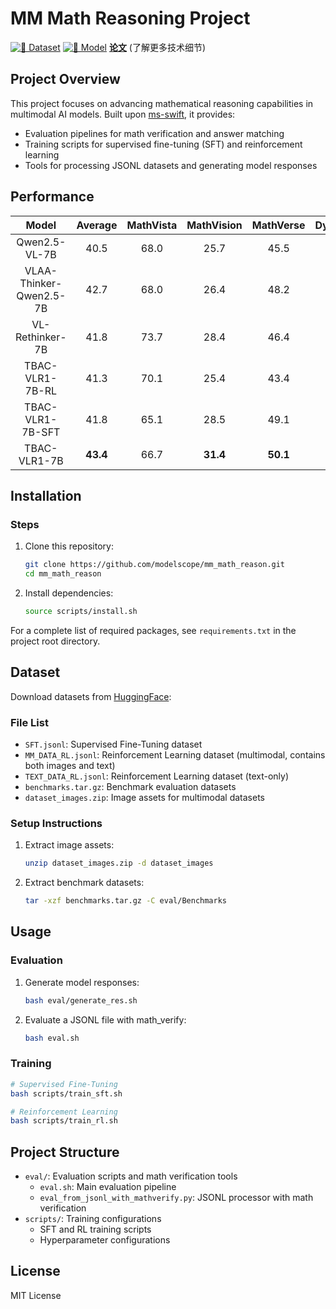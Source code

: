 # MM Math Reasoning Project

[![🤗 Dataset](https://img.shields.io/badge/%F0%9F%A4%97%20Dataset-huggingface-blue)](https://huggingface.co/datasets/TencentBAC/TBAC-VLR1-7B-SFT-DATA/tree/main)
[![🤗 Model](https://img.shields.io/badge/%F0%9F%A4%97%20Model-huggingface-blue)](https://huggingface.co/collections/TencentBAC/vlr1-6892c119672e8d0780e1d288)
[**论文**](https://arxiv.org/pdf/2509.03321) (了解更多技术细节)

## Project Overview
This project focuses on advancing mathematical reasoning capabilities in multimodal AI models. Built upon [ms-swift](https://github.com/modelscope/ms-swift.git), it provides:
- Evaluation pipelines for math verification and answer matching
- Training scripts for supervised fine-tuning (SFT) and reinforcement learning
- Tools for processing JSONL datasets and generating model responses

## Performance
| Model                              | **Average** | **MathVista** | **MathVision** | **MathVerse** | **DynaMath** | **LogicVista** |
| :--------------------------------: | :---------: | :-----------: | :------------: | :-----------: | :----------: | :------------: |
| Qwen2.5-VL-7B                      | 40.5        | 68.0          | 25.7           | 45.5          | 21.8         | 41.2           |
| VLAA-Thinker-Qwen2.5-7B            | 42.7        | 68.0          | 26.4           | 48.2          | 22.4         | 48.5           |
| VL-Rethinker-7B                    | 41.8        | 73.7          | 28.4           | 46.4          | 17.8         | 42.7           |
| TBAC-VLR1-7B-RL                    | 41.3        | 70.1          | 25.4           | 43.4          | 19.0         | 48.4           |
| TBAC-VLR1-7B-SFT                   | 41.8        | 65.1          | 28.5           | 49.1          | 20.6         | 45.5           |
| TBAC-VLR1-7B                       | **43.4**    | 66.7          | **31.4**       | **50.1**      | **22.6**     | 46.4           |

## Installation
### Steps
1. Clone this repository:
   ```bash
   git clone https://github.com/modelscope/mm_math_reason.git
   cd mm_math_reason
   ```
2. Install dependencies:
   ```bash
   source scripts/install.sh
   ```
For a complete list of required packages, see `requirements.txt` in the project root directory.

## Dataset
Download datasets from [HuggingFace](https://huggingface.co/datasets/TencentBAC/TBAC-VLR1-7B-SFT-DATA/tree/main):

### File List
- `SFT.jsonl`: Supervised Fine-Tuning dataset
- `MM_DATA_RL.jsonl`: Reinforcement Learning dataset (multimodal, contains both images and text)
- `TEXT_DATA_RL.jsonl`: Reinforcement Learning dataset (text-only)
- `benchmarks.tar.gz`: Benchmark evaluation datasets
- `dataset_images.zip`: Image assets for multimodal datasets

### Setup Instructions
1. Extract image assets:
   ```bash
   unzip dataset_images.zip -d dataset_images
   ```
2. Extract benchmark datasets:
   ```bash
   tar -xzf benchmarks.tar.gz -C eval/Benchmarks
   ```

## Usage
### Evaluation
1. Generate model responses:
   ```bash
   bash eval/generate_res.sh
   ```
2. Evaluate a JSONL file with math_verify:
   ```bash
   bash eval.sh
   ```

### Training
```bash
# Supervised Fine-Tuning
bash scripts/train_sft.sh

# Reinforcement Learning
bash scripts/train_rl.sh
```

## Project Structure
- `eval/`: Evaluation scripts and math verification tools
  - `eval.sh`: Main evaluation pipeline
  - `eval_from_jsonl_with_mathverify.py`: JSONL processor with math verification
- `scripts/`: Training configurations
  - SFT and RL training scripts
  - Hyperparameter configurations

## License
MIT License
